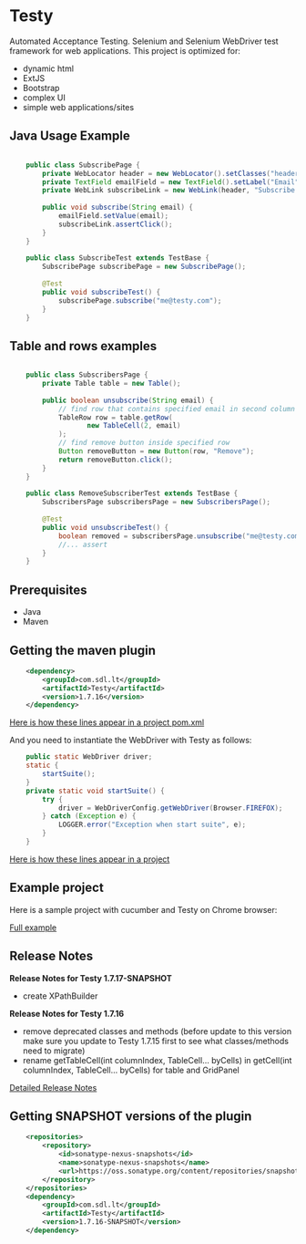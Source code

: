 Testy
=====

Automated Acceptance Testing.
Selenium and Selenium WebDriver test framework for web applications.
This project is optimized for:
- dynamic html
- ExtJS
- Bootstrap
- complex UI
- simple web applications/sites

Java Usage Example
------------------

```java

    public class SubscribePage {
        private WebLocator header = new WebLocator().setClasses("header");
        private TextField emailField = new TextField().setLabel("Email");
        private WebLink subscribeLink = new WebLink(header, "Subscribe now");
     
        public void subscribe(String email) {
            emailField.setValue(email);
            subscribeLink.assertClick();
        }
    }
    
    public class SubscribeTest extends TestBase {
        SubscribePage subscribePage = new SubscribePage();
     
        @Test
        public void subscribeTest() {
            subscribePage.subscribe("me@testy.com");
        }
    }
```

Table and rows examples
-----------------------

```java

    public class SubscribersPage {
        private Table table = new Table();
        
        public boolean unsubscribe(String email) {
            // find row that contains specified email in second column
            TableRow row = table.getRow(
                   new TableCell(2, email)
            );
            // find remove button inside specified row
            Button removeButton = new Button(row, "Remove");
            return removeButton.click();
        }
    }
    
    public class RemoveSubscriberTest extends TestBase {
        SubscribersPage subscribersPage = new SubscribersPage();
     
        @Test
        public void unsubscribeTest() {
            boolean removed = subscribersPage.unsubscribe("me@testy.com");
            //... assert
        }
    }
```

Prerequisites
-------------
- Java
- Maven

Getting the maven plugin
------------------------

```xml
    <dependency>
        <groupId>com.sdl.lt</groupId>
        <artifactId>Testy</artifactId>
        <version>1.7.16</version>
    </dependency>
```

[Here is how these lines appear in a project pom.xml](https://github.com/nmatei/cucumber-testy-tutorial/blob/master/pom.xml)

And you need to instantiate the WebDriver with Testy as follows:

```java
    public static WebDriver driver;
    static {
        startSuite();
    }
    private static void startSuite() {
        try {
            driver = WebDriverConfig.getWebDriver(Browser.FIREFOX);
        } catch (Exception e) {
            LOGGER.error("Exception when start suite", e);
        }
    }
```

[Here is how these lines appear in a project](https://github.com/nmatei/cucumber-testy-tutorial/blob/master/src/test/java/org/fasttrackit/util/TestBase.java)

Example project
---------------

Here is a sample project with cucumber and Testy on Chrome browser:

[Full example](https://github.com/nmatei/cucumber-testy-tutorial)


Release Notes
-------------

**Release Notes for Testy 1.7.17-SNAPSHOT**
- create XPathBuilder

**Release Notes for Testy 1.7.16**
- remove deprecated classes and methods (before update to this version make sure you update to Testy 1.7.15 first to see what classes/methods need to migrate)
- rename getTableCell(int columnIndex, TableCell... byCells) in getCell(int columnIndex, TableCell... byCells) for table and GridPanel

[Detailed Release Notes](./release-notes.md) 

Getting SNAPSHOT versions of the plugin
---------------------------------------

```xml
    <repositories>
        <repository>
            <id>sonatype-nexus-snapshots</id>
            <name>sonatype-nexus-snapshots</name>
            <url>https://oss.sonatype.org/content/repositories/snapshots/</url>
        </repository>
    </repositories>
    <dependency>
        <groupId>com.sdl.lt</groupId>
        <artifactId>Testy</artifactId>
        <version>1.7.16-SNAPSHOT</version>
    </dependency>
```

